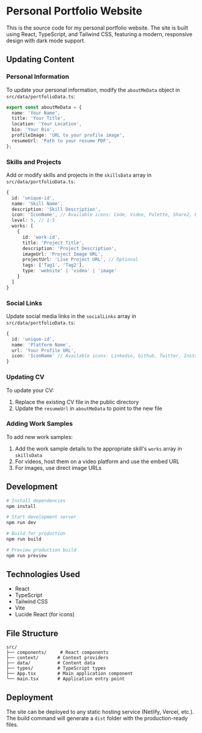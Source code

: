 # Personal Portfolio Website

This is the source code for my personal portfolio website. The site is built using React, TypeScript, and Tailwind CSS, featuring a modern, responsive design with dark mode support.

## Updating Content

### Personal Information
To update your personal information, modify the `aboutMeData` object in `src/data/portfolioData.ts`:

```typescript
export const aboutMeData = {
  name: 'Your Name',
  title: 'Your Title',
  location: 'Your Location',
  bio: 'Your Bio',
  profileImage: 'URL to your profile image',
  resumeUrl: 'Path to your resume PDF',
};
```

### Skills and Projects
Add or modify skills and projects in the `skillsData` array in `src/data/portfolioData.ts`:

```typescript
{
  id: 'unique-id',
  name: 'Skill Name',
  description: 'Skill Description',
  icon: 'IconName', // Available icons: Code, Video, Palette, Share2, Brain
  level: 5, // 1-5
  works: [
    {
      id: 'work-id',
      title: 'Project Title',
      description: 'Project Description',
      imageUrl: 'Project Image URL',
      projectUrl: 'Live Project URL', // Optional
      tags: ['Tag1', 'Tag2'],
      type: 'website' | 'video' | 'image'
    }
  ]
}
```

### Social Links
Update social media links in the `socialLinks` array in `src/data/portfolioData.ts`:

```typescript
{
  id: 'unique-id',
  name: 'Platform Name',
  url: 'Your Profile URL',
  icon: 'IconName' // Available icons: Linkedin, Github, Twitter, Instagram
}
```

### Updating CV
To update your CV:
1. Replace the existing CV file in the public directory
2. Update the `resumeUrl` in `aboutMeData` to point to the new file

### Adding Work Samples
To add new work samples:
1. Add the work sample details to the appropriate skill's `works` array in `skillsData`
2. For videos, host them on a video platform and use the embed URL
3. For images, use direct image URLs

## Development

```bash
# Install dependencies
npm install

# Start development server
npm run dev

# Build for production
npm run build

# Preview production build
npm run preview
```

## Technologies Used
- React
- TypeScript
- Tailwind CSS
- Vite
- Lucide React (for icons)

## File Structure
```
src/
├── components/     # React components
├── context/       # Context providers
├── data/          # Content data
├── types/         # TypeScript types
├── App.tsx        # Main application component
└── main.tsx       # Application entry point
```

## Deployment
The site can be deployed to any static hosting service (Netlify, Vercel, etc.). The build command will generate a `dist` folder with the production-ready files.